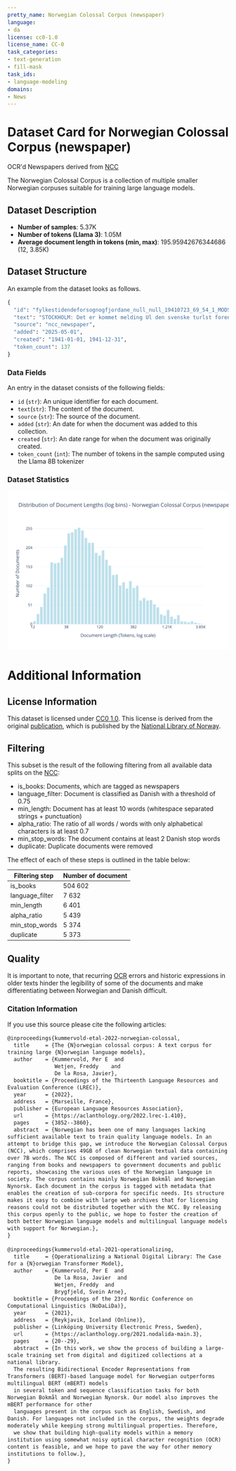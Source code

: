 ```yaml
---
pretty_name: Norwegian Colossal Corpus (newspaper)
language:
- da
license: cc0-1.0
license_name: CC-0
task_categories:
- text-generation
- fill-mask
task_ids:
- language-modeling
domains:
- News
---
```


# Dataset Card for Norwegian Colossal Corpus (newspaper)

<!-- START-SHORT DESCRIPTION -->
OCR'd Newspapers derived from [NCC](https://huggingface.co/datasets/NbAiLab/NCC)
<!-- END-SHORT DESCRIPTION -->

The Norwegian Colossal Corpus is a collection of multiple smaller Norwegian corpuses suitable for training large language models.

## Dataset Description

<!-- START-DESC-STATS -->
- **Number of samples**: 5.37K
- **Number of tokens (Llama 3)**: 1.05M
- **Average document length in tokens (min, max)**: 195.95942676344686 (12, 3.85K)
<!-- END-DESC-STATS -->


## Dataset Structure
An example from the dataset looks as follows.
<!-- START-SAMPLE -->
```py
{
  "id": "fylkestidendeforsognogfjordane_null_null_19410723_69_54_1_MODSMD_ARTICLE5",
  "text": "STOCKHOLM: Det er kommet melding Ul den svenske turlst forenlng om at de to svenske ljellklatrerne s[...]",
  "source": "ncc_newspaper",
  "added": "2025-05-01",
  "created": "1941-01-01, 1941-12-31",
  "token_count": 137
}
```

### Data Fields

An entry in the dataset consists of the following fields:

- `id` (`str`): An unique identifier for each document.
- `text`(`str`): The content of the document.
- `source` (`str`): The source of the document.
- `added` (`str`): An date for when the document was added to this collection.
- `created` (`str`): An date range for when the document was originally created.
- `token_count` (`int`): The number of tokens in the sample computed using the Llama 8B tokenizer
<!-- END-SAMPLE -->



### Dataset Statistics

<!-- START-DATASET PLOTS -->
<p align="center">
<img src="./images/dist_document_length.svg" width="600" style="margin-right: 10px;" />
</p>
<!-- END-DATASET PLOTS -->

# Additional Information

## License Information

This dataset is licensed under [CC0 1.0](https://creativecommons.org/publicdomain/zero/1.0/).
This license is derived from the original [publication](https://huggingface.co/datasets/NbAiLab/NCC), which is published by the 
[National Library of Norway](https://www.nb.no/en/).

## Filtering

This subset is the result of the following filtering from all available data splits on the [NCC](https://huggingface.co/datasets/NbAiLab/NCC):

- is_books: Documents, which are tagged as newspapers
- language_filter: Document is classified as Danish with a threshold of 0.75
- min_length: Document has at least 10 words (whitespace separated strings + punctuation)
- alpha_ratio: The ratio of all words / words with only alphabetical characters is at least 0.7
- min_stop_words: The document contains at least 2 Danish stop words
- duplicate: Duplicate documents were removed

The effect of each of these steps is outlined in the table below:

| Filtering step  | Number of document |
| --------------- | ------------------ |
| is_books        | 504 602            |
| language_filter | 7 632              |
| min_length      | 6 401              |
| alpha_ratio     | 5 439              |
| min_stop_words  | 5 374              |
| duplicate       | 5 373              |

## Quality

It is important to note, that recurring [OCR](https://en.wikipedia.org/wiki/Optical_character_recognition) errors and historic expressions in older 
texts hinder the legibility of some of the documents and make differentiating between Norwegian and Danish difficult.

### Citation Information

If you use this source please cite the following articles:

```
@inproceedings{kummervold-etal-2022-norwegian-colossal,
  title     = {The {N}orwegian colossal corpus: A text corpus for training large {N}orwegian language models},
  author    = {Kummervold, Per E  and
               Wetjen, Freddy    and
               De la Rosa, Javier},
  booktitle = {Proceedings of the Thirteenth Language Resources and Evaluation Conference (LREC)},
  year      = {2022},
  address   = {Marseille, France},
  publisher = {European Language Resources Association},
  url       = {https://aclanthology.org/2022.lrec-1.410},
  pages     = {3852--3860},
  abstract  = {Norwegian has been one of many languages lacking sufficient available text to train quality language models. In an attempt to bridge this gap, we introduce the Norwegian Colossal Corpus (NCC), which comprises 49GB of clean Norwegian textual data containing over 7B words. The NCC is composed of different and varied sources, ranging from books and newspapers to government documents and public reports, showcasing the various uses of the Norwegian language in society. The corpus contains mainly Norwegian Bokmål and Norwegian Nynorsk. Each document in the corpus is tagged with metadata that enables the creation of sub-corpora for specific needs. Its structure makes it easy to combine with large web archives that for licensing reasons could not be distributed together with the NCC. By releasing this corpus openly to the public, we hope to foster the creation of both better Norwegian language models and multilingual language models with support for Norwegian.},
}

@inproceedings{kummervold-etal-2021-operationalizing,
  title     = {Operationalizing a National Digital Library: The Case for a {N}orwegian Transformer Model},
  author    = {Kummervold, Per E  and
               De la Rosa, Javier  and
               Wetjen, Freddy  and
               Brygfjeld, Svein Arne},
  booktitle = {Proceedings of the 23rd Nordic Conference on Computational Linguistics (NoDaLiDa)},
  year      = {2021},
  address   = {Reykjavik, Iceland (Online)},
  publisher = {Linköping University Electronic Press, Sweden},
  url       = {https://aclanthology.org/2021.nodalida-main.3},
  pages     = {20--29},
  abstract  = {In this work, we show the process of building a large-scale training set from digital and digitized collections at a national library.
  The resulting Bidirectional Encoder Representations from Transformers (BERT)-based language model for Norwegian outperforms multilingual BERT (mBERT) models
  in several token and sequence classification tasks for both Norwegian Bokmål and Norwegian Nynorsk. Our model also improves the mBERT performance for other
  languages present in the corpus such as English, Swedish, and Danish. For languages not included in the corpus, the weights degrade moderately while keeping strong multilingual properties. Therefore,
  we show that building high-quality models within a memory institution using somewhat noisy optical character recognition (OCR) content is feasible, and we hope to pave the way for other memory institutions to follow.},
}

```
